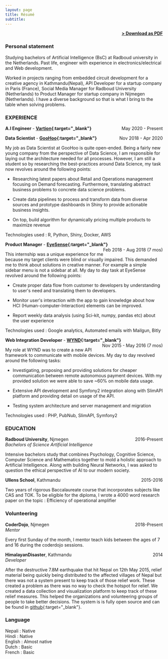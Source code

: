 ```yaml
---
layout: page
title: Résumé
subtitle:
---
```


<span style="float: right; "><a href="{{ '/assets/SamarpanRai_CV.pdf' | prepend: site.baseurl }}"><strong>> Download as PDF</strong></a> </span>
<br>

### Personal statement
Studying bachelors of Artificial Intelligence (BsC) at Radboud university in the Netherlands.  Past life, engineer with experience in electronics/electrical  and Web development.

Worked in projects ranging from embedded circuit development for a creative agency in Kathmandu(Nepal), API Developer for a startup company in Paris (France), Social Media Manager for Radboud University (Netherlands) to Product Manager for startup company in Nijmegen (Netherlands). I have a diverse background so that is what I bring to the table when solving problems.


### EXPERIENCE

**A.I Engineer** - **[Vartion](https://vartion.com/){:target="_blank"}** <span style="float: right; ">May 2020 - Present </span>


**Data Scientist** - **[GooHoo](https://www.goohoo.nl/){:target="_blank"}** <span style="float: right; ">Nov 2018 - Apr 2020</span>

My job as Data Scientist at GooHoo is quite open-ended. Being a fairly new young company from the perspective of Data Science, I am responsible for laying out the architecture needed for all processes. However, I am still a student so by researching the best-practices around Data Science, my task now revolves around the following points:

* Researching latest papers about Retail and Operations management focusing on Demand forecasting. Furthermore, translating abstract business problems to concrete data science problems.

* Create data pipelines to process and transform data from diverse sources and prototype dashboards in Shiny to provide actionable business insights.

* On top, build algorithm for dynamically pricing multiple products to maximize revenue

Technologies used : R, Python, Shiny, Docker, AWS

**Product Manager** - **[EyeSense](https://www.eye-sense.com/){:target="_blank"}** <span style="float: right; ">Feb 2018 - Aug 2018 (7 mos)</span>

This internship was a unique experience for me because my target clients were blind or visually impaired. This demanded me to think about solutions in creative manner. For example a simple sidebar menu is not a sidebar at all. My day to day task at EyeSense revolved around the following points:

* Create proper data flow from customer to developers by understanding to user's need and translating them to developers.

*  Monitor user's interaction with the app to gain knowledge about how HCI (Human-computer-Interaction) elements can be improved.

* Report weekly data analysis  (using Sci-kit, numpy, pandas etc) about the user experience


Technologies used : Google analytics, Automated emails with Mailgun, Bitly



**Web Integration Developer** - **[WYND](https://www.wynd.eu/){:target="_blank"}** <span style="float: right; ">Nov 2015 - May 2016 (7 mos)</span>

My role at WYND was to create a new API framework to communicate with mobile devices. My day to day revolved around the following tasks:

* Investigating, proposing and providing solutions for cheaper communication between remote autonomous payment devices. With my provided solution we were able to save ~60% on mobile data usage.

* Extensive API development and Symfony2 integration along with SlimAPI platform and providing detail on usage of the API.

* Testing system architecture and server management and migration

Technologies used : PHP, PubNub, SlimAPI, Symfony2

### EDUCATION

**Radboud University**, Njmegen <span style="float: right; ">2016-Present</span> <br />
*Bachelors of Science Artificial Intelligence*

Intensive bachelors study that combines Psychology, Cognitive Science, Computer Science and Mathematics together to mold a holistic approach to Artificial Intelligence. Along with building Neural Networks, I was asked to question the ethical perspective of AI to our modern society.


**Ullens School**, Kathmandu  <span style="float: right; ">2015-2016</span>

Two years of rigorous Baccalaureate course that incorporates subjects like CAS and TOK.  To be eligible for the diploma, I wrote  a 4000 word research paper on the topic : Efficiency of operational amplifier


### Volunteering

**CoderDojo**, Njmegen <span style="float: right; ">2018-Present</span> <br />
*Mentor*

Every first Sunday of the month, I mentor teach kids between the ages of 7 and 16 during the coderdojo sessions.


**HimalayanDisaster**, Kathmandu  <span style="float: right; ">2014</span>  <br />
*Developer*

After the destructive 7.8M earthquake that hit Nepal on 12th May 2015, relief material being quickly being distributed to the affected villages of Nepal but there was not a system present to keep track of those relief work. These created a problem as there was no way to check the hotspot for relief.
We created a data collection and visualization platform to keep track of these relief measures. This helped the organizations and volunteering groups of people to take better decisions.
 The system is is fully open source and can be found in [github](https://github.com/mshrestha/himalayandisaster){:target="_blank"}.

### Language
Nepali : Native <br />
Hindi : Native <br />
English : Almost native <br />
Dutch : Basic <br />
French : Basic <br />

